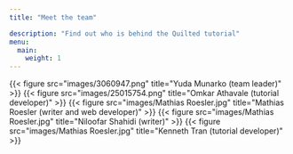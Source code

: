 ```yaml
---
title: "Meet the team"

description: "Find out who is behind the Quilted tutorial" 
menu:
  main:
    weight: 1
---
```

{{< figure src="images/3060947.png" title="Yuda Munarko (team leader)" >}}
{{< figure src="images/25015754.png" title="Omkar Athavale (tutorial developer)" >}}
{{< figure src="images/Mathias Roesler.jpg" title="Mathias Roesler (writer and web developer)" >}}
{{< figure src="images/Mathias Roesler.jpg" title="Niloofar Shahidi (writer)" >}}
{{< figure src="images/Mathias Roesler.jpg" title="Kenneth Tran (tutorial developer)" >}}
